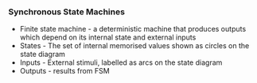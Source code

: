 ### Synchronous State Machines
- Finite state machine - a deterministic machine that produces outputs which depend on its internal state and external inputs
- States - The set of internal memorised values shown as circles on the state diagram
- Inputs - External stimuli, labelled as arcs on the state diagram
- Outputs - results from FSM
